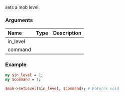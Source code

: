 sets a mob level.
### Arguments
**Name**|**Type**|**Description**
:---|:---|:---
in_level||
command||

### Example

```perl
my $in_level = 1;
my $command = 1;

$mob->SetLevel($in_level, $command); # Returns void
```